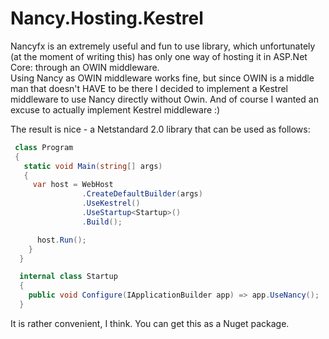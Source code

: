 # Nancy.Hosting.Kestrel
Nancyfx is an extremely useful and fun to use library, which unfortunately (at the moment of writing this) has only one way of hosting it in ASP.Net Core: through an OWIN middleware.  
Using Nancy as OWIN middleware works fine, but since OWIN is a middle man that doesn't HAVE to be there I decided to implement a Kestrel middleware to use Nancy directly without Owin. And of course I wanted an excuse to actually implement Kestrel middleware :)  
  
The result is nice - a Netstandard 2.0 library that can be used as follows:

```cs
 class Program
 {
   static void Main(string[] args)
   {
     var host = WebHost
                .CreateDefaultBuilder(args)
                .UseKestrel()
                .UseStartup<Startup>()
                .Build();

      host.Run();
    }
  }

  internal class Startup
  {
    public void Configure(IApplicationBuilder app) => app.UseNancy();
  }
```

It is rather convenient, I think. You can get this as a Nuget package.
